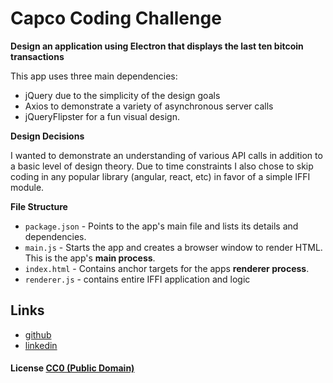 # Capco Coding Challenge

**Design an application using Electron that displays the last ten bitcoin transactions**

This app uses three main dependencies:
 - jQuery due to the simplicity of the design goals
 - Axios to demonstrate a variety of asynchronous server calls
 - jQueryFlipster for a fun visual design.

**Design Decisions**

I wanted to demonstrate an understanding of various API calls in addition
to a basic level of design theory. Due to time constraints I also chose to skip
coding in any popular library (angular, react, etc) in favor of a simple
IFFI module.

**File Structure**

- `package.json` - Points to the app's main file and lists its details and dependencies.
- `main.js` - Starts the app and creates a browser window to render HTML. This is the app's **main process**.
- `index.html` - Contains anchor targets for the apps **renderer process**.
- `renderer.js` - contains entire IFFI application and logic

## Links

- [github](https://github.com/ProductivePerson)
- [linkedin](https://www.linkedin.com/)

#### License [CC0 (Public Domain)](LICENSE.md)
